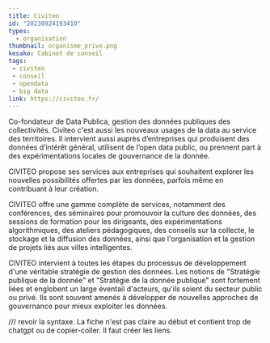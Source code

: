 ```yaml
---
title: Civiteo
id: "20230924193410"
types:
  - organisation
thumbnail: organisme_prive.png
kesako: Cabinet de conseil
tags:
 - civiteo
 - conseil
 - opendata
 - big data
link: https://civiteo.fr/
---
```


Co-fondateur de Data Publica, gestion des données publiques des collectivités. Civiteo c'est aussi les nouveaux usages de la data au service des territoires. Il intervient aussi auprès d’entreprises qui produisent des données d’intérêt
général, utilisent de l’open data public, ou prennent part à des expérimentations locales de gouvernance de la donnée.

CIVITEO propose ses services aux entreprises qui souhaitent explorer les nouvelles possibilités offertes par les données, parfois même en contribuant à leur création.

CIVITEO offre une gamme complète de services, notamment des conférences, des séminaires pour promouvoir la culture des données, des sessions de formation pour les dirigeants, des expérimentations algorithmiques, des ateliers pédagogiques, des conseils sur la collecte, le stockage et la diffusion des données, ainsi que l'organisation et la gestion de projets liés aux villes intelligentes.

CIVITEO intervient à toutes les étapes du processus de développement d'une véritable stratégie de gestion des données.
Les notions de "Stratégie publique de la donnée" et "Stratégie de la donnée publique" sont fortement liées et englobent un large éventail d'acteurs, qu'ils soient du secteur public ou privé. Ils sont souvent amenés à développer de nouvelles approches de gouvernance pour mieux exploiter les données.

/// revoir la syntaxe. La fiche n'est pas claire au début et contient trop de chatgpt ou de copier-coller. Il faut créer les liens.